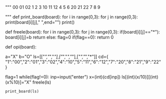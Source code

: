 """
00 01 02 
1  2  3 
10 11 12
4  5  6 
20 21 22
7  8  9

"""
def print_board(board):
    for i in range(0,3):
        for j in range(0,3):
            print(board[i][j]," ",end="")
        print()
    

def freele(board):
    for i in range(0,3):
        for j in range(0,3):
            if(board[i][j]=="*"):
                board[i][j]=b 
                return
            else:
                flag=0
    if(flag==0):
        return 0

def opi(board):
    

a="X"
b="O"
ls=[["*","*","*"],["*","*","*"],["*","*","*"]]
cd={
    "1":"00","2":"01","3":"02","4":"10","5":"11","6":"12","7":"20","8":"21","9":"22"
}

flag=1
while(flag!=0):
    inp=input("enter")
    x=(int)(cd[inp])
    ls[(int)(x/10)][(int)(x%10)]="X"
    freele(ls)
    
    print_board(ls)
